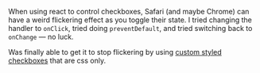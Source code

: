 When using react to control checkboxes, Safari (and maybe Chrome) can have a weird flickering effect as you toggle their state. I tried changing the handler to `onClick`, tried doing `preventDefault`, and tried switching back to `onChange` — no luck.

Was finally able to get it to stop flickering by using [custom styled checkboxes](http://wtfforms.com) that are css only.

